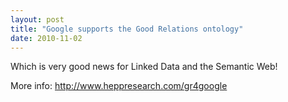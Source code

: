 ```yaml
---
layout: post
title: "Google supports the Good Relations ontology"
date: 2010-11-02
---
```


Which is very good news for Linked Data and the Semantic Web!

More info: <a href="http://www.heppresearch.com/gr4google">http://www.heppresearch.com/gr4google</a>
